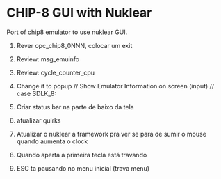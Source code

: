 # CHIP-8 GUI with Nuklear

Port of chip8 emulator to use nuklear GUI.

1) Rever opc_chip8_0NNN, colocar um exit
2) Review: msg_emuinfo
3) Review: cycle_counter_cpu
4) Change it to popup
    // Show Emulator Information on screen (input)
	// case SDLK_8:
5) Criar status bar na parte de baixo da tela
6) atualizar quirks

7) Atualizar o nuklear a framework pra ver se para de sumir o mouse quando aumenta o clock
8) Quando aperta a primeira tecla está travando
9) ESC ta pausando no menu inicial (trava menu)